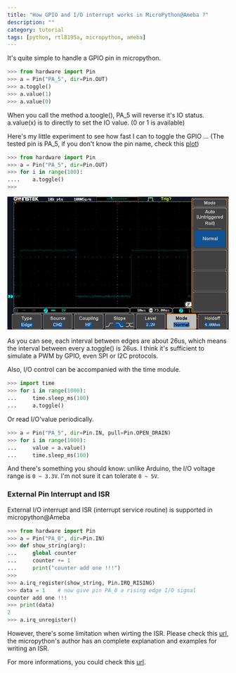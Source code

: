 ```yaml
---
title: "How GPIO and I/O interrupt works in MicroPython@Ameba ?"
description: ""
category: tutorial
tags: [python, rtl8195a, micropython, ameba]
---
```


It's quite simple to handle a GPIO pin in micropython.

<!--more-->
```python
>>> from hardware import Pin
>>> a = Pin("PA_5", dir=Pin.OUT)
>>> a.toggle()
>>> a.value(1)
>>> a.value(0)
```

When you call the method a.toogle(), PA_5 will reverse it's IO status. a.value(x) is to directly to set the IO value. (0 or 1 is available)

Here's my little experiment to see how fast I can to toggle the GPIO ... (The tested pin is PA_5, if you don't know the pin name, check this [plot](http://cwyark.github.io/mpiot/rtl8195a/intro.html#realtek-ameba-board))

```python
>>> from hardware import Pin
>>> a = Pin("PA_5", dir=Pin.OUT)
>>> for i in range(100):
....    a.toggle()
>>>
```

![gpio toggle](/assets/images/micropython-ameba/gpio_toggle.png)

As you can see, each interval between edges are about 26us, which means the interval between every a.toggle() is 26us. I think it's sufficient to simulate a PWM by GPIO, even SPI or I2C protocols.

Also, I/O control can be accompanied with the time module.

```python
>>> import time
>>> for i in range(1000):
...     time.sleep_ms(100)
...     a.toggle()
```

Or read I/O'value periodically.

```python
>>> a = Pin("PA_5", dir=Pin.IN, pull=Pin.OPEN_DRAIN)
>>> for i in range(1000):
...     value = a.value()
...     time.sleep_ms(100)
```

And there's something you should know: unlike Arduino, the I/O voltage range is `0 ~ 3.3V`. I'm not sure it can tolerate `0 ~ 5V`.

### External Pin Interrupt and ISR ###

External I/O interrupt and ISR (interrupt service routine) is supported in micropython@Ameba

``` python
>>> from hardware import Pin
>>> a = Pin("PA_0", dir=Pin.IN)
>>> def show_string(arg):
...     global counter
...     counter += 1
...     print("counter add one !!!")
>>> 
>>> a.irq_register(show_string, Pin.IRQ_RISING)
>>> data = 1    # now give pin PA_0 a rising edge I/O signal
counter add one !!!
>>> print(data)
2
>>> a.irq_unregister()
```

However, there's some limitation when wirting the ISR. Please check this [url](http://docs.micropython.org/en/v1.8/unix/reference/isr_rules.html#critical-sections), the micropython's author has an complete explanation and examples for writing an ISR.

For more informations, you could check this [url](http://cwyark.github.io/mpiot/rtl8195a/modules/hardware.html).